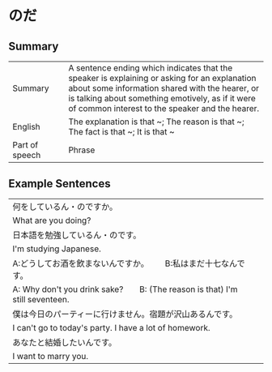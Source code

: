 # のだ

## Summary

<table><tr>   <td>Summary<td>   <td>A sentence ending which indicates that the speaker is explaining or asking for an explanation about some information shared with the hearer, or is talking about something emotively, as if it were of common interest to the speaker and the hearer.</td><tr><tr>   <td>English<td>   <td>The explanation is that ~; The reason is that ~; The fact is that ~; It is that ~</td><tr><tr>   <td>Part of speech<td>   <td>Phrase</td><tr></table></table></table>

## Example Sentences

<table><tr><td>何をしているん・のですか。<td><tr><tr><td>What are you doing?<td><tr><tr><td>日本語を勉強しているん・のです。<td><tr><tr><td>I'm studying Japanese.<td><tr><tr><td>A:どうしてお酒を飲まないんですか。  B:私はまだ十七なんです。<td><tr><tr><td>A: Why don't you drink sake?&emsp;&emsp;B: (The reason is that) I'm still seventeen.<td><tr><tr><td>僕は今日のパーティーに行けません。宿題が沢山あるんです。<td><tr><tr><td>I can't go to today's party. I have a lot of homework.<td><tr><tr><td>あなたと結婚したいんです。<td><tr><tr><td>I want to marry you.<td><tr></table>

